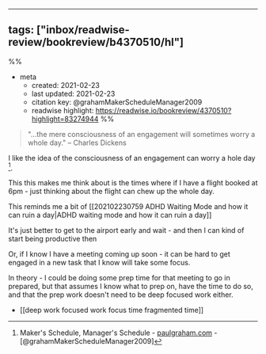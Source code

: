 
---
tags: ["inbox/readwise-review/bookreview/b4370510/hl"]
---
%%
- meta
	- created: 2021-02-23
	- last updated: 2021-02-23
	- citation key: @grahamMakerScheduleManager2009
	- readwise highlight: https://readwise.io/bookreview/4370510?highlight=83274944
%%

> "...the mere consciousness of an engagement will sometimes worry a whole day." – Charles Dickens


I like the idea of the consciousness of an engagement can worry a hole day [^1].

This this makes me think about is the times where if I have a flight booked at 6pm - just thinking about the flight can chew up the whole day. 

This reminds me a bit of [[202102230759 ADHD Waiting Mode and how it can ruin a day|ADHD waiting mode and how it can ruin a day]]

It's just better to get to the airport early and wait - and then I can kind of start being productive then

Or, if I know I have a meeting coming up soon - it can be hard to get engaged in a new task that I know will take some focus.

In theory - I could be doing some prep time for that meeting to go in prepared, but that assumes I know what to prep on, have the time to do so, and that the prep work doesn't need to be deep focused work either.

- [[deep work focused work focus time fragmented time]]

[^1]:  Maker's Schedule, Manager's Schedule - [paulgraham.com](http://www.paulgraham.com/makersschedule.html) - [@grahamMakerScheduleManager2009]